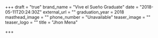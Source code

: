 +++
draft = "true"
brand_name = "Vive el Sueño Graduate"
date = "2018-05-11T20:24:30Z"
external_url = ""
graduation_year = 2018
masthead_image = ""
phone_number = "Unavailable"
teaser_image = ""
teaser_logo = ""
title = "Jhon Mena"

+++
